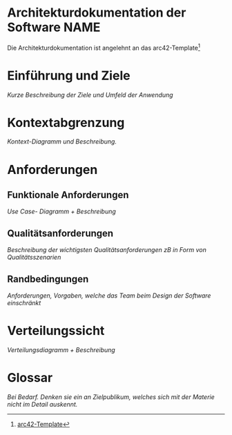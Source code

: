 # Architekturdokumentation der Software NAME

Die Architekturdokumentation ist angelehnt an das arc42-Template[^1]

# Einführung und Ziele

*Kurze Beschreibung der Ziele und Umfeld der Anwendung* 


# Kontextabgrenzung
*Kontext-Diagramm und Beschreibung.*

# Anforderungen
## Funktionale Anforderungen
*Use Case- Diagramm + Beschreibung*

## Qualitätsanforderungen
*Beschreibung der wichtigsten Qualitätsanforderungen zB in Form von Qualitätsszenarien*

## Randbedingungen
*Anforderungen, Vorgaben, welche das Team beim Design der Software einschränkt* 


# Verteilungssicht
*Verteilungsdiagramm + Beschreibung*

# Glossar

*Bei Bedarf. Denken sie ein an Zielpublikum, welches sich mit der Materie nicht im Detail auskennt.*


[^1]: [arc42-Template](https://www.arc42.de/overview/)
